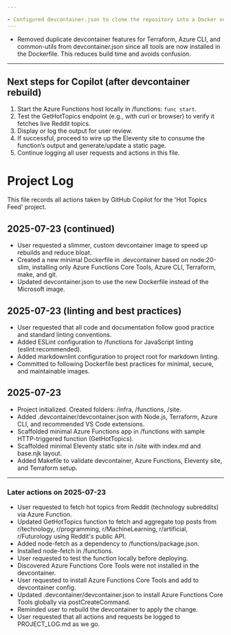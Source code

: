 ```yaml
---

- Configured devcontainer.json to clone the repository into a Docker volume by default for optimal file I/O performance (especially for Terraform and similar tools).
---
```


- Removed duplicate devcontainer features for Terraform, Azure CLI, and common-utils from devcontainer.json since all tools are now installed in the Dockerfile. This reduces build time and avoids confusion.
---

## Next steps for Copilot (after devcontainer rebuild)

1. Start the Azure Functions host locally in /functions: `func start`.
2. Test the GetHotTopics endpoint (e.g., with curl or browser) to verify it fetches live Reddit topics.
3. Display or log the output for user review.
4. If successful, proceed to wire up the Eleventy site to consume the function’s output and generate/update a static page.
5. Continue logging all user requests and actions in this file.

# Project Log

This file records all actions taken by GitHub Copilot for the 'Hot Topics Feed' project.

## 2025-07-23 (continued)

- User requested a slimmer, custom devcontainer image to speed up rebuilds and reduce bloat.
- Created a new minimal Dockerfile in .devcontainer based on node:20-slim, installing only Azure Functions Core Tools,
  Azure CLI, Terraform, make, and git.
- Updated devcontainer.json to use the new Dockerfile instead of the Microsoft image.

## 2025-07-23 (linting and best practices)

- User requested that all code and documentation follow good practice and standard linting conventions.
- Added ESLint configuration to /functions for JavaScript linting (eslint:recommended).
- Added markdownlint configuration to project root for markdown linting.
- Committed to following Dockerfile best practices for minimal, secure, and maintainable images.

## 2025-07-23

- Project initialized. Created folders: /infra, /functions, /site.
- Added .devcontainer/devcontainer.json with Node.js, Terraform, Azure CLI, and recommended VS Code extensions.
- Scaffolded minimal Azure Functions app in /functions with sample HTTP-triggered function (GetHotTopics).
- Scaffolded minimal Eleventy static site in /site with index.md and base.njk layout.
- Added Makefile to validate devcontainer, Azure Functions, Eleventy site, and Terraform setup.

---

### Later actions on 2025-07-23

- User requested to fetch hot topics from Reddit (technology subreddits) via Azure Function.
- Updated GetHotTopics function to fetch and aggregate top posts from r/technology, r/programming, r/MachineLearning,
  r/artificial, r/Futurology using Reddit's public API.
- Added node-fetch as a dependency to /functions/package.json.
- Installed node-fetch in /functions.
- User requested to test the function locally before deploying.
- Discovered Azure Functions Core Tools were not installed in the devcontainer.
- User requested to install Azure Functions Core Tools and add to devcontainer config.
- Updated .devcontainer/devcontainer.json to install Azure Functions Core Tools globally via postCreateCommand.
- Reminded user to rebuild the devcontainer to apply the change.
- User requested that all actions and requests be logged to PROJECT_LOG.md as we go.
